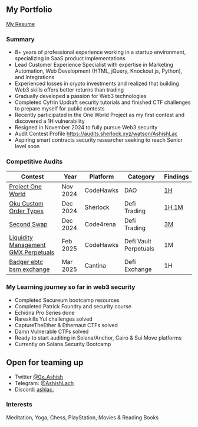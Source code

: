 ## My Portfolio
[My Resume](https://github.com/AshishLach/MyResume?tab=readme-ov-file#contact)

### Summary

- 8+ years of professional experience working in a startup environment, specializing in SaaS product implementations
- Lead Customer Experience Specialist with expertise in Marketing Automation, Web Development (HTML, jQuery, Knockout.js, Python), and Integrations
- Experienced losses in crypto investments and realized that building Web3 skills offers better returns than trading
- Gradually developed a passion for Web3 technologies
- Completed Cyfrin Updraft security tutorials and finished CTF challenges to prepare myself for public contests
- Recently participated in the One World Project as my first contest and discovered a 1H vulnerability
- Resigned in November 2024 to fully pursue Web3 security
- Audit Contest Profile https://audits.sherlock.xyz/watson/AshishLac
- Aspiring smart contracts security researcher seeking to reach Senior level soon
  
### Competitive Audits

| Contest        | Year    | Platform    | Category                                      | Findings |
|----------------|-----------|-----------|-------------------------------------------|----------|
| [Project One World](https://codehawks.cyfrin.io/c/2024-11-one-world/results?lt=contest&sc=reward&sj=reward&page=1&t=leaderboard)    | Nov 2024   | CodeHawks   | DAO                           | [1H](https://codehawks.cyfrin.io/c/2024-11-one-world/s/287) |
| [Oku Custom Order Types](https://audits.sherlock.xyz/contests/641)    | Dec 2024   | Sherlock   | Defi Trading                          | [1H,1M](https://audits.sherlock.xyz/contests/641/report) |
| [Second Swap](https://code4rena.com/audits/2024-12-secondswap)    | Dec 2024   | Code4rena   | Defi Trading                          | [3M](https://code4rena.com/reports/2024-12-secondswap) |
| [Liquidity Management GMX Perpetuals](https://codehawks.cyfrin.io/c/2025-02-gamma)    | Feb 2025   | CodeHawks   | Defi Vault Perpetuals                          | 1M|
| [Badger ebtc bsm exchange](https://cantina.xyz/competitions/f57ffb47-0ded-4f04-bcec-ecd7d47fad58)    | Mar 2025   | Cantina   | Defi Exchange                          | 1H|

### My Learning journey so far in web3 security

- Completed Secureum bootcamp resources
- Completed Patrick Foundry and security course 
- Echidna Pro Series done
- Rareskills Yul  challenges solved
- CaptureTheEther & Ethernaut CTFs solved
- Damn Vulnerable CTFs solved
- Ready to start auditing in Solana/Anchor, Cairo & Sui Move platforms
- Currently on Solana Security Bootcamp

## Open for teaming up
- Twitter [@0x_Ashish](https://x.com/0x_Ashish)
- Telegram: [@AshishLach](https://t.me/AshishLach)
- Discord: [ashlac.](https://discordapp.com/users/ashlac.)

### Interests
Meditation, Yoga,
Chess, PlayStation,
Movies & Reading Books
